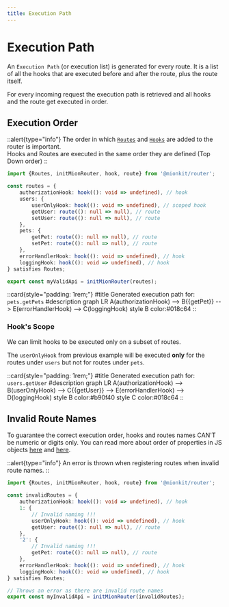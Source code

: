 ```yaml
---
title: Execution Path
---
```


# Execution Path

An `Execution Path`  (or execution list) is generated for every route. It is a list of all the hooks that are executed before and after the route, plus the route itself.

For every incoming request the execution path is retrieved and all hooks and the route get executed in order.   

## Execution Order



::alert{type="info"}
The order in which [`Routes`](./1.routes.md) and [`Hooks`](./2.hooks.md) are added to the router is important.
<br/>
Hooks and Routes are executed in the same order they are defined (Top Down order)
::

<!-- embedme ../../../packages/router/examples/valid-definition-order.routes.ts -->
```ts
import {Routes, initMionRouter, hook, route} from '@mionkit/router';

const routes = {
    authorizationHook: hook((): void => undefined), // hook
    users: {
        userOnlyHook: hook((): void => undefined), // scoped hook
        getUser: route((): null => null), // route
        setUser: route((): null => null), // route
    },
    pets: {
        getPet: route((): null => null), // route
        setPet: route((): null => null), // route
    },
    errorHandlerHook: hook((): void => undefined), // hook
    loggingHook: hook((): void => undefined), // hook
} satisfies Routes;

export const myValidApi = initMionRouter(routes);

```

::card{style="padding: 1rem;"}
#title
Generated execution path for: `pets.getPets`
#description
<mermaid>
graph LR
  A(authorizationHook) --> B{{getPet}} --> E(errorHandlerHook) --> C(loggingHook)
  style B color:#018c64
</mermaid>
::

### Hook's Scope

We can limit hooks to be executed only on a subset of routes.

The `userOnlyHook` from previous example will be executed **only** for the routes under `users` but not for routes under `pets`.

::card{style="padding: 1rem;"}
#title
Generated execution path for: `users.getUser`
#description
<mermaid>
graph LR
  A(authorizationHook) --> B(userOnlyHook) --> C{{getUser}} --> E(errorHandlerHook) --> D(loggingHook)
  style B color:#b90f40
  style C color:#018c64
</mermaid>
::




## Invalid Route Names

To guarantee the correct execution order, hooks and routes names CAN'T be numeric or digits only. You can read more about order of properties in JS objects [here](https://stackoverflow.com/questions/5525795/does-javascript-guarantee-object-property-order) and [here](https://www.stefanjudis.com/today-i-learned/property-order-is-predictable-in-javascript-objects-since-es2015/).

::alert{type="info"}
 An error is thrown when registering routes when invalid route names.
::



<!-- embedme ../../../packages/router/examples/invalid-definition-order.routes.ts -->
```ts
import {Routes, initMionRouter, hook, route} from '@mionkit/router';

const invalidRoutes = {
    authorizationHook: hook((): void => undefined), // hook
    1: {
        // Invalid naming !!!
        userOnlyHook: hook((): void => undefined), // hook
        getUser: route((): null => null), // route
    },
    '2': {
        // Invalid naming !!!
        getPet: route((): null => null), // route
    },
    errorHandlerHook: hook((): void => undefined), // hook
    loggingHook: hook((): void => undefined), // hook
} satisfies Routes;

// Throws an error as there are invalid route names
export const myInvalidApi = initMionRouter(invalidRoutes);

```

